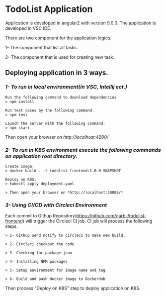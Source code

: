 # TodoList Application

Application is developed in angular2 with version 9.0.0.
The application is developed in VSC IDE.

There are two component for the application logics.

1- The component that list all tasks.

2- The component that is used for creating new task. 

## Deploying application in 3 ways.

### *1- To run in local environment(in VSC, Intellij ect.)*
```
Run the following command to download dependencies
> npm install

Run test cases by the following command.
> npm test

Launch the server with the following command.
> npm start
```
Then open your browser on *http://localhost:4200/*

### *2- To run in K8S environment execute the following commands on application root directory.*
```
Create image:
> docker build . -t todolist-frontend:1.0.0-SNAPSHOT

Deploy on K8S:
> kubectl apply deployment.yaml

> Then open your browser on *http://localhost:30008/*
```

### *3- Using CI/CD with Circleci Environment* 

Each commit to Githup Repository(https://github.com/garbii/todolist-frontend)
will trigger the Circleci CI job. CI job will process the following steps.
```
> 1- Githup send notify to circleci to make new build.

> 2- Circleci checkout the code

> 3- Checking for package.json

> 4- Installing NPM packages

> 5- Setup environment for image name and tag

> 6- Build and push docker image to DockerHub 
```
Then process "Deploy on K8S" step to deploy application on K8S.
